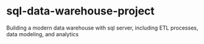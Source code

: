 # sql-data-warehouse-project
Building a modern data warehouse with sql server, including ETL processes, data modeling, and analytics
